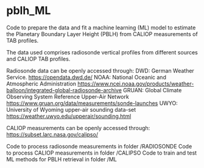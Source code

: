 # pblh_ML

Code to prepare the data and fit a machine learning (ML) model to estimate the Planetary Boundary Layer Height (PBLH) from CALIOP measurements of TAB profiles.

The data used comprises radiosonde vertical profiles from different sources and CALIOP TAB profiles. 

Radiosonde data can be openly accessed through:
DWD: German Weather Service. https://opendata.dwd.de/
NOAA: National Oceanic and Atmospheric Administration https://www.ncei.noaa.gov/products/weather-balloon/integrated-global-radiosonde-archive
GRUAN: Global Climate Observing System Reference Upper-Air Network https://www.gruan.org/data/measurements/sonde-launches
UWYO: University of Wyoming upper-air sounding data-set https://weather.uwyo.edu/upperair/sounding.html

CALIOP measurements can be openly accessed through:
https://subset.larc.nasa.gov/calipso/

Code to process radiosonde measurements in folder /RADIOSONDE
Code to process CALIOP measurements in folder /CALIPSO
Code to train and test ML methods for PBLH retrieval in folder /ML